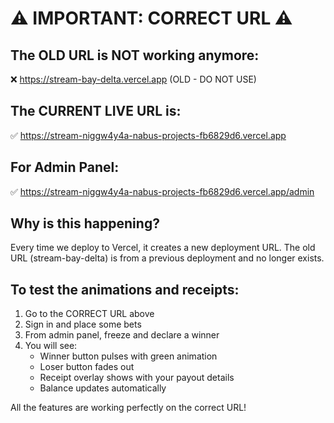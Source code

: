 # ⚠️ IMPORTANT: CORRECT URL ⚠️

## The OLD URL is NOT working anymore:
❌ https://stream-bay-delta.vercel.app (OLD - DO NOT USE)

## The CURRENT LIVE URL is:
✅ https://stream-niggw4y4a-nabus-projects-fb6829d6.vercel.app

## For Admin Panel:
✅ https://stream-niggw4y4a-nabus-projects-fb6829d6.vercel.app/admin

## Why is this happening?
Every time we deploy to Vercel, it creates a new deployment URL. The old URL (stream-bay-delta) is from a previous deployment and no longer exists.

## To test the animations and receipts:
1. Go to the CORRECT URL above
2. Sign in and place some bets
3. From admin panel, freeze and declare a winner
4. You will see:
   - Winner button pulses with green animation
   - Loser button fades out
   - Receipt overlay shows with your payout details
   - Balance updates automatically

All the features are working perfectly on the correct URL!
